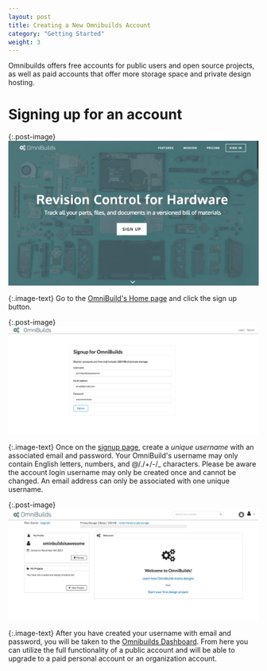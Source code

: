 ```yaml
---
layout: post
title: Creating a New Omnibuilds Account
category: "Getting Started"
weight: 3
---
```



Omnibuilds offers free accounts for public users and open source projects, as well as paid accounts that offer more storage space and private design hosting.



# Signing up for an account #

{:.post-image}
![homepage-signup.png](/assets/images/homepage-signup.png)

{:.image-text}
Go to the [OmniBuild's Home page](HTTP://www.omnibuilds.com) and click the sign up button.


{:.post-image}
![signup-page](/assets/images/signup-page.png)

{:.image-text}
Once on the [signup page](https://app.omnibuilds.com/accounts/auth/signup), create a *unique username* with an associated email and password. Your OmniBuild's username may only contain English letters, numbers, and @/./+/-/_ characters. Please be aware the account login username may only be created once and cannot be changed. An email address can only be associated with one unique username.




{:.post-image}
![account-dashboard](/assets/images/account-dashboard.png)

{:.image-text}
After you have created your username with email and password, you will be taken to the [Omnibuilds Dashboard](https://app.omnibuilds.com/home). From here you can utilize the full functionality of a public account and will be able to upgrade to a paid personal account or an organization account.